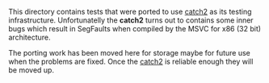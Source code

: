This directory contains tests that were ported to use
[catch2](https://github.com/catchorg/Catch2) as its testing
infrastructure. Unfortunatelly the **catch2** turns out to 
contains some inner bugs which result in SegFaults when 
compiled by the MSVC for x86 (32 bit) architecture. 

The porting work has been moved here for storage maybe for 
future use when the problems are fixed. Once the 
[catch2](https://github.com/catchorg/Catch2) is reliable enough
they will be moved up.
